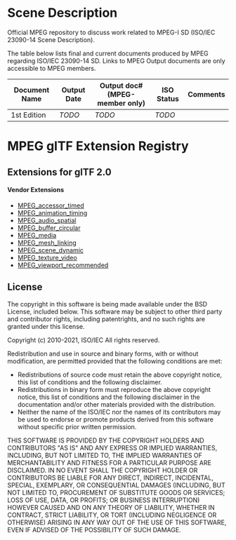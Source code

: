 # Scene Description

Official MPEG repository to discuss work related to MPEG-I SD (ISO/IEC 23090-14 Scene Description).

The table below lists final and current documents produced by MPEG regarding ISO/IEC 23090-14 SD.
Links to MPEG Output documents are only accessible to MPEG members.

| Document Name | Output Date | Output doc# (MPEG-member only) | ISO Status | Comments |
| ----- | ----- | ----- | ----- | ----- | 
| 1st Edition | *TODO* | *TODO* | *TODO* | |


# MPEG glTF Extension Registry

## Extensions for glTF 2.0

#### Vendor Extensions

* [MPEG_accessor_timed](MPEG_accessor_timed/README.md)
* [MPEG_animation_timing](MPEG_animation_timing/README.md)
* [MPEG_audio_spatial](MPEG_audio_spatial/README.md)
* [MPEG_buffer_circular](MPEG_buffer_circular/README.md)
* [MPEG_media](MPEG_media/README.md)
* [MPEG_mesh_linking](MPEG_mesh_linking/README.md)
* [MPEG_scene_dynamic](MPEG_scene_dynamic/README.md)
* [MPEG_texture_video](MPEG_texture_video/README.md)
* [MPEG_viewport_recommended](MPEG_viewport_recommended/README.md)

## License

The copyright in this software is being made available under the BSD License, included below. This software may be subject to other third party and contributor rights, including patentrights, and no such rights are granted under this license.

Copyright (c) 2010-2021, ISO/IEC
All rights reserved.

Redistribution and use in source and binary forms, with or without modification, are permitted provided that the following conditions are met:

* Redistributions of source code must retain the above copyright notice, this list of conditions and the following disclaimer.
* Redistributions in binary form must reproduce the above copyright notice, this list of conditions and the following disclaimer in the documentation and/or other materials provided with the distribution.
* Neither the name of the ISO/IEC nor the names of its contributors may be used to endorse or promote products derived from this software without specific prior written permission.

THIS SOFTWARE IS PROVIDED BY THE COPYRIGHT HOLDERS AND CONTRIBUTORS "AS IS" AND ANY EXPRESS OR IMPLIED WARRANTIES, INCLUDING, BUT NOT LIMITED TO, THE IMPLIED WARRANTIES OF MERCHANTABILITY AND FITNESS FOR A PARTICULAR PURPOSE ARE DISCLAIMED. IN NO EVENT SHALL THE COPYRIGHT HOLDER OR CONTRIBUTORS BE LIABLE FOR ANY DIRECT, INDIRECT, INCIDENTAL, SPECIAL, EXEMPLARY, OR CONSEQUENTIAL DAMAGES (INCLUDING, BUT NOT LIMITED TO, PROCUREMENT OF SUBSTITUTE GOODS OR SERVICES; LOSS OF USE, DATA, OR PROFITS; OR BUSINESS INTERRUPTION) HOWEVER CAUSED AND ON ANY THEORY OF LIABILITY, WHETHER IN CONTRACT, STRICT LIABILITY, OR TORT (INCLUDING NEGLIGENCE OR OTHERWISE) ARISING IN ANY WAY OUT OF THE USE OF THIS SOFTWARE, EVEN IF ADVISED OF THE POSSIBILITY OF SUCH DAMAGE.
